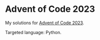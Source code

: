 Advent of Code 2023
===================

My solutions for [Advent of Code 2023](https://adventofcode.com/2023).

Targeted language: Python.

